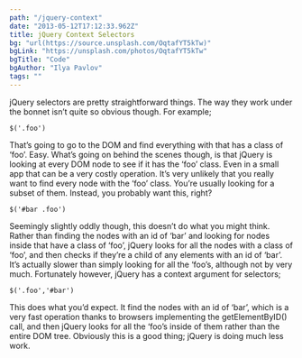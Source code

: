 ```yaml
---
path: "/jquery-context"
date: "2013-05-12T17:12:33.962Z"
title: jQuery Context Selectors
bg: "url(https://source.unsplash.com/OqtafYT5kTw)"
bgLink: "https://unsplash.com/photos/OqtafYT5kTw"
bgTitle: "Code"
bgAuthor: "Ilya Pavlov"
tags: ""
---
```

jQuery selectors are pretty straightforward things. The way they work under the bonnet isn’t quite so obvious though. For example;
```
$('.foo')
```
That’s going to go to the DOM and find everything with that has a class of ‘foo’. Easy. What’s going on behind the scenes though, is that jQuery is looking at every DOM node to see if it has the ‘foo’ class. Even in a small app that can be a very costly operation. It’s very unlikely that you really want to find every node with the ‘foo’ class. You’re usually looking for a subset of them. Instead, you probably want this, right?
```
$('#bar .foo')
```
Seemingly slightly oddly though, this doesn’t do what you might think. Rather than finding the nodes with an id of ‘bar’ and looking for nodes inside that have a class of ‘foo’, jQuery looks for all the nodes with a class of ‘foo’, and then checks if they’re a child of any elements with an id of ‘bar’. It’s actually slower than simply looking for all the ‘foo’s, although not by very much. Fortunately however, jQuery has a context argument for selectors;
```
$('.foo','#bar')
```
This does what you’d expect. It find the nodes with an id of ‘bar’, which is a very fast operation thanks to browsers implementing the getElementByID() call, and then jQuery looks for all the ‘foo’s inside of them rather than the entire DOM tree. Obviously this is a good thing; jQuery is doing much less work.
